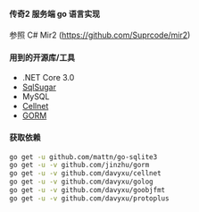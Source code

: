 #### 传奇2 服务端 go 语言实现
参照 C# Mir2 (https://github.com/Suprcode/mir2)

#### 用到的开源库/工具
- .NET Core 3.0
- [SqlSugar](https://github.com/sunkaixuan/SqlSugar)
- MySQL
- [Cellnet](https://github.com/davyxu/cellnet)
- [GORM](https://github.com/jinzhu/gorm)

#### 获取依赖
```bash
go get -u github.com/mattn/go-sqlite3
go get -u -v github.com/jinzhu/gorm
go get -u -v github.com/davyxu/cellnet
go get -u -v github.com/davyxu/golog
go get -u -v github.com/davyxu/goobjfmt
go get -u -v github.com/davyxu/protoplus
```